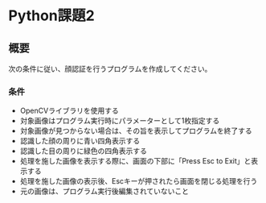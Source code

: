 # Python課題2

## 概要

次の条件に従い、顔認証を行うプログラムを作成してください。

### 条件

- OpenCVライブラリを使用する
- 対象画像はプログラム実行時にパラメーターとして1枚指定する
- 対象画像が見つからない場合は、その旨を表示してプログラムを終了する
- 認識した顔の周りに青い四角表示する
- 認識した目の周りに緑色の四角表示する
- 処理を施した画像を表示する際に、画面の下部に「Press Esc to Exit」と表示する
- 処理を施した画像の表示後、Escキーが押されたら画面を閉じる処理を行う
- 元の画像は、プログラム実行後編集されていないこと

